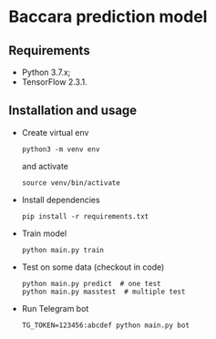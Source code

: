 # Baccara prediction model
## Requirements
- Python 3.7.x;
- TensorFlow 2.3.1. 

## Installation and usage
-   Create virtual env
    ```shell
    python3 -m venv env
    ```
    and activate
    ```shell
    source venv/bin/activate
    ```
-   Install dependencies
    ```shell
    pip install -r requirements.txt
    ```
-   Train model
    ```shell
    python main.py train
    ```
-   Test on some data (checkout in code)
    ```shell
    python main.py predict  # one test
    python main.py masstest  # multiple test 
    ```
-   Run Telegram bot
    ```shell
    TG_TOKEN=123456:abcdef python main.py bot
    ```
